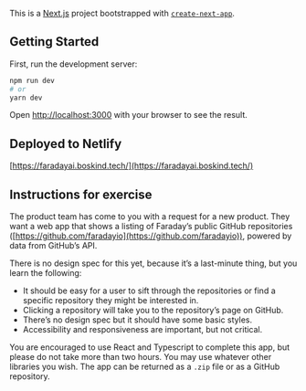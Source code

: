 This is a [Next.js](https://nextjs.org/) project bootstrapped with [`create-next-app`](https://github.com/vercel/next.js/tree/canary/packages/create-next-app).

## Getting Started

First, run the development server:

```bash
npm run dev
# or
yarn dev
```
Open [http://localhost:3000](http://localhost:3000) with your browser to see the result.


## Deployed to Netlify 

[https://faradayai.boskind.tech/](https://faradayai.boskind.tech/)
## Instructions for exercise

The product team has come to you with a request for a new product. They want a web app that shows a listing of Faraday’s public GitHub repositories ([https://github.com/faradayio](https://github.com/faradayio)), powered by data from GitHub’s API.

There is no design spec for this yet, because it’s a last-minute thing, but you learn the following:

-   It should be easy for a user to sift through the repositories or find a specific repository they might be interested in.
-   Clicking a repository will take you to the repository’s page on GitHub.
-   There’s no design spec but it should have some basic styles.
-   Accessibility and responsiveness are important, but not critical.

You are encouraged to use React and Typescript to complete this app, but please do not take more than two hours. You may use whatever other libraries you wish. The app can be returned as a `.zip` file or as a GitHub repository.